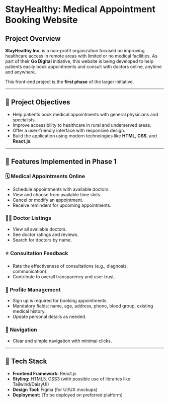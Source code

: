 # StayHealthy: Medical Appointment Booking Website

## Project Overview

**StayHealthy Inc.** is a non-profit organization focused on improving healthcare access in remote areas with limited or no medical facilities. As part of their **Go Digital** initiative, this website is being developed to help patients easily book appointments and consult with doctors online, anytime and anywhere.

This front-end project is the **first phase** of the larger initiative.

---

## 🌟 Project Objectives

- Help patients book medical appointments with general physicians and specialists.
- Improve accessibility to healthcare in rural and underserved areas.
- Offer a user-friendly interface with responsive design.
- Build the application using modern technologies like **HTML**, **CSS**, and **React.js**.

---

## 📌 Features Implemented in Phase 1

### 🗓️ Medical Appointments Online
- Schedule appointments with available doctors.
- View and choose from available time slots.
- Cancel or modify an appointment.
- Receive reminders for upcoming appointments.

### 👨‍⚕️ Doctor Listings
- View all available doctors.
- See doctor ratings and reviews.
- Search for doctors by name.

### ⭐ Consultation Feedback
- Rate the effectiveness of consultations (e.g., diagnosis, communication).
- Contribute to overall transparency and user trust.

### 👤 Profile Management
- Sign up is required for booking appointments.
- Mandatory fields: name, age, address, phone, blood group, existing medical history.
- Update personal details as needed.

### 🧭 Navigation
- Clear and simple navigation with minimal clicks.

---

## 🔧 Tech Stack

- **Frontend Framework:** React.js
- **Styling:** HTML5, CSS3 (with possible use of libraries like Tailwind/DaisyUI)
- **Design Tool:** Figma (for UI/UX mockups)
- **Deployment:** [To be deployed on preferred platform]

